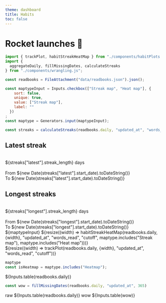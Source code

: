 ```yaml
---
theme: dashboard
title: Habits
toc: false
---
```


# Rocket launches 🚀

```js
import { trackPlot, habitStreakHeatMap } from "./components/habitPlots.js";
import { 
  aggregateDaily, fillMissingDates, calculateStreaks 
} from "./components/wrangling.js";
```
```js
const readbooks = FileAttachment("data/readbooks.json").json();
```

```js
const maptypeInput = Inputs.checkbox(["Streak map", "Heat map"], {
    sort: false,
    unique: true,
    value: ["Streak map"],
    label: ""
  })
;
const maptype = Generators.input(maptypeInput);
```

```js
const streaks = calculateStreaks(readbooks.daily, "updated_at", "words_read", "cutoff")
```

<div class="grid grid-cols-2">
  <div class="grid grid-rows-2">
    <div class="card">
      <h2>Latest streak</h2>
      <br/>
      <span class="big">${streaks["latest"].streak_length} days</span>
      <br/><br/>
      From ${new Date(streaks["latest"].start_date).toDateString()}
      <br/>
      To ${new Date(streaks["latest"].start_date).toDateString()}
    </div>
    <div class="card">
      <h2>Longest streaks</h2>
      <br/>
      <span class="big">${streaks["longest"].streak_length} days</span>
      <br/><br/>
      From ${new Date(streaks["longest"].start_date).toDateString()}
      <br/>
      To ${new Date(streaks["longest"].start_date).toDateString()}
    </div>
  </div>
  <div class="card">
    ${maptypeInput}
    ${resize((width) => habitStreakHeatMap(readbooks.daily, {width}, "updated_at", "words_read", "cutoff", maptype.includes("Streak map"), maptype.includes("Heat map")))}
  </div> 
</div>

<div class="grid grid-cols-1">
  <div class="card">
    ${resize((width) => trackPlot(readbooks.daily, {width}, "updated_at", "words_read", "cutoff"))}
  </div>
</div>


```js
maptype
const isHeatmap = maptype.includes("Heatmap");
```

${Inputs.table(readbooks.daily)}

```js
const wow = fillMissingDates(readbooks.daily, "updated_at", 365)
```

raw
${Inputs.table(readbooks.daily)}
wow
${Inputs.table(wow)}
